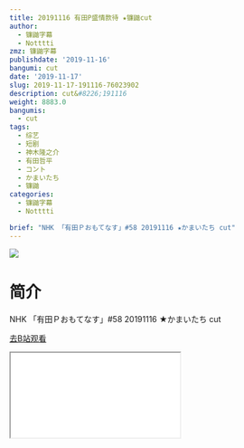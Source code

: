 ```yaml
---
title: 20191116 有田P盛情款待 ★镰鼬cut
author:
  - 镰鼬字幕
  - Notttti
zmz: 镰鼬字幕
publishdate: '2019-11-16'
bangumi: cut
date: '2019-11-17'
slug: 2019-11-17-191116-76023902
description: cut&#8226;191116
weight: 8883.0
bangumis:
  - cut
tags:
  - 综艺
  - 短剧
  - 神木隆之介
  - 有田哲平
  - コント
  - かまいたち
  - 镰鼬
categories:
  - 镰鼬字幕
  - Notttti

brief: "NHK 「有田Ｐおもてなす」#58 20191116 ★かまいたち cut"
---
```

![](https://raw.githubusercontent.com/tcgriffith/owaraisite/master/static/tmpimg/c9c714c1a7cd95623d28198edb26088b5ae3e0b5.jpg.480.jpg)
# 简介  
NHK
「有田Ｐおもてなす」#58 20191116 ★かまいたち cut  

[去B站观看](https://www.bilibili.com/video/av76023902/)
<div class ="resp-container"><iframe class="testiframe" src="//player.bilibili.com/player.html?aid=76023902"", scrolling="no", allowfullscreen="true" > </iframe></div> 
